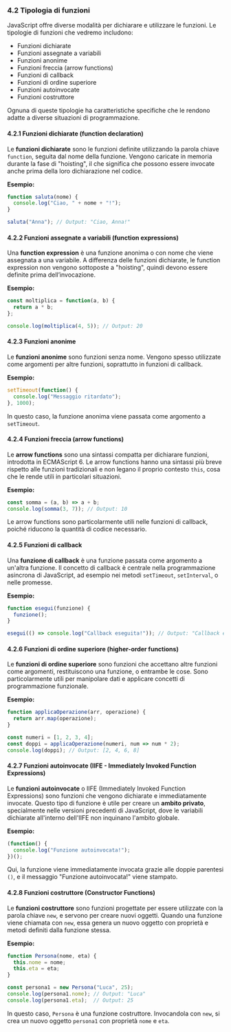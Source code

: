### 4.2 Tipologia di funzioni

JavaScript offre diverse modalità per dichiarare e utilizzare le funzioni. Le tipologie di funzioni che vedremo includono:

- Funzioni dichiarate
- Funzioni assegnate a variabili
- Funzioni anonime
- Funzioni freccia (arrow functions)
- Funzioni di callback
- Funzioni di ordine superiore
- Funzioni autoinvocate
- Funzioni costruttore

Ognuna di queste tipologie ha caratteristiche specifiche che le rendono adatte a diverse situazioni di programmazione.

#### 4.2.1 Funzioni dichiarate (function declaration)

Le **funzioni dichiarate** sono le funzioni definite utilizzando la parola chiave `function`, seguita dal nome della funzione. Vengono caricate in memoria durante la fase di "hoisting", il che significa che possono essere invocate anche prima della loro dichiarazione nel codice.

**Esempio:**
```javascript
function saluta(nome) {
  console.log("Ciao, " + nome + "!");
}

saluta("Anna"); // Output: "Ciao, Anna!"
```

#### 4.2.2 Funzioni assegnate a variabili (function expressions)

Una **function expression** è una funzione anonima o con nome che viene assegnata a una variabile. A differenza delle funzioni dichiarate, le function expression non vengono sottoposte a "hoisting", quindi devono essere definite prima dell’invocazione.

**Esempio:**
```javascript
const moltiplica = function(a, b) {
  return a * b;
};

console.log(moltiplica(4, 5)); // Output: 20
```

#### 4.2.3 Funzioni anonime

Le **funzioni anonime** sono funzioni senza nome. Vengono spesso utilizzate come argomenti per altre funzioni, soprattutto in funzioni di callback.

**Esempio:**
```javascript
setTimeout(function() {
  console.log("Messaggio ritardato");
}, 1000);
```

In questo caso, la funzione anonima viene passata come argomento a `setTimeout`.

#### 4.2.4 Funzioni freccia (arrow functions)

Le **arrow functions** sono una sintassi compatta per dichiarare funzioni, introdotta in ECMAScript 6. Le arrow functions hanno una sintassi più breve rispetto alle funzioni tradizionali e non legano il proprio contesto `this`, cosa che le rende utili in particolari situazioni.

**Esempio:**
```javascript
const somma = (a, b) => a + b;
console.log(somma(3, 7)); // Output: 10
```

Le arrow functions sono particolarmente utili nelle funzioni di callback, poiché riducono la quantità di codice necessario.

#### 4.2.5 Funzioni di callback

Una **funzione di callback** è una funzione passata come argomento a un'altra funzione. Il concetto di callback è centrale nella programmazione asincrona di JavaScript, ad esempio nei metodi `setTimeout`, `setInterval`, o nelle promesse.

**Esempio:**
```javascript
function esegui(funzione) {
  funzione();
}

esegui(() => console.log("Callback eseguita!")); // Output: "Callback eseguita!"
```

#### 4.2.6 Funzioni di ordine superiore (higher-order functions)

Le **funzioni di ordine superiore** sono funzioni che accettano altre funzioni come argomenti, restituiscono una funzione, o entrambe le cose. Sono particolarmente utili per manipolare dati e applicare concetti di programmazione funzionale.

**Esempio:**
```javascript
function applicaOperazione(arr, operazione) {
  return arr.map(operazione);
}

const numeri = [1, 2, 3, 4];
const doppi = applicaOperazione(numeri, num => num * 2);
console.log(doppi); // Output: [2, 4, 6, 8]
```

#### 4.2.7 Funzioni autoinvocate (IIFE - Immediately Invoked Function Expressions)

Le **funzioni autoinvocate** o IIFE (Immediately Invoked Function Expressions) sono funzioni che vengono dichiarate e immediatamente invocate. Questo tipo di funzione è utile per creare un **ambito privato**, specialmente nelle versioni precedenti di JavaScript, dove le variabili dichiarate all'interno dell'IIFE non inquinano l'ambito globale.

**Esempio:**
```javascript
(function() {
  console.log("Funzione autoinvocata!");
})();
```

Qui, la funzione viene immediatamente invocata grazie alle doppie parentesi `()`, e il messaggio "Funzione autoinvocata!" viene stampato.

#### 4.2.8 Funzioni costruttore (Constructor Functions)

Le **funzioni costruttore** sono funzioni progettate per essere utilizzate con la parola chiave `new`, e servono per creare nuovi oggetti. Quando una funzione viene chiamata con `new`, essa genera un nuovo oggetto con proprietà e metodi definiti dalla funzione stessa.

**Esempio:**
```javascript
function Persona(nome, eta) {
  this.nome = nome;
  this.eta = eta;
}

const persona1 = new Persona("Luca", 25);
console.log(persona1.nome); // Output: "Luca"
console.log(persona1.eta);  // Output: 25
```

In questo caso, `Persona` è una funzione costruttore. Invocandola con `new`, si crea un nuovo oggetto `persona1` con proprietà `nome` e `eta`.
